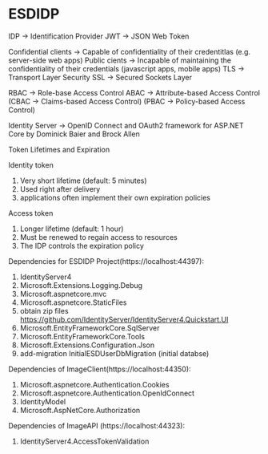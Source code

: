 # ESDIDP
IDP -> Identification Provider
JWT -> JSON Web Token

Confidential clients -> Capable of confidentiality of their credentitlas (e.g. server-side web apps)
Public cients -> Incapable of maintaining the confidentiality of their credentials (javascript apps, mobile apps)
TLS -> Transport Layer Security 
SSL -> Secured Sockets Layer

RBAC -> Role-base Access Control
ABAC -> Attribute-based Access Control (CBAC -> Claims-based Access Control) (PBAC -> Policy-based Access Control)



Identity Server -> OpenID Connect and OAuth2 framework for ASP.NET Core by Dominick Baier and Brock Allen


Token Lifetimes and Expiration

Identity token
1) Very short lifetime (default: 5 minutes)
2) Used right after delivery
3) applications often implement their own expiration policies


Access token
1) Longer lifetime (default: 1 hour)
2) Must be renewed to regain access to resources
3) The IDP controls the expiration policy


Dependencies for ESDIDP Project(https://localhost:44397):
1) IdentityServer4
2) Microsoft.Extensions.Logging.Debug
3) Microsoft.aspnetcore.mvc
3) Microsoft.aspnetcore.StaticFiles
4) obtain zip files https://github.com/IdentityServer/IdentityServer4.Quickstart.UI
5) Microsoft.EntityFrameworkCore.SqlServer
6) Microsoft.EntityFrameworkCore.Tools
7) Microsoft.Extensions.Configuration.Json
8) add-migration InitialESDUserDbMigration   (initial databse)



Dependencies of ImageClient(https://localhost:44350):
1) Microsoft.aspnetcore.Authentication.Cookies
2) Microsoft.aspnetcore.Authentication.OpenIdConnect
3) IdentityModel
4) Microsoft.AspNetCore.Authorization

Dependencies of ImageAPI (https://localhost:44323):  
1) IdentityServer4.AccessTokenValidation